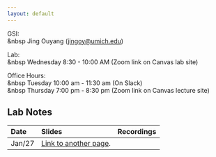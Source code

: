 ```yaml
---
layout: default
---
```



GSI:\
&nbsp Jing Ouyang (jingoy@umich.edu)

Lab: \
&nbsp Wednesday 8:30 - 10:00 AM (Zoom link on Canvas lab site) 

Office Hours:  
&nbsp Tuesday 10:00 am - 11:30 am (On Slack) \
&nbsp Thursday 7:00 pm - 8:30 pm (Zoom link on Canvas lecture site) 


## Lab Notes

| Date       | Slides          | Recordings |
|:-------------|:------------------|:------|
|  Jan/27          | [Link to another page](./another-page.html). |   |
